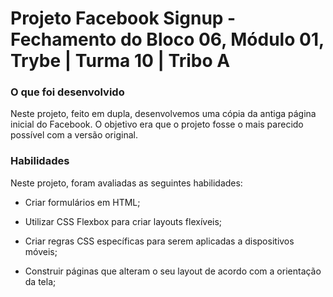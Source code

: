 # Projeto Facebook Signup - Fechamento do Bloco 06, Módulo 01, Trybe | Turma 10 | Tribo A

### O que foi desenvolvido

Neste projeto, feito em dupla, desenvolvemos uma cópia da antiga página inicial do Facebook. O objetivo era que o projeto fosse o mais parecido possível com a versão original.


### Habilidades

Neste projeto, foram avaliadas as seguintes habilidades:

  * Criar formulários em HTML;

  * Utilizar CSS Flexbox para criar layouts flexíveis;

  * Criar regras CSS específicas para serem aplicadas a dispositivos móveis;

  * Construir páginas que alteram o seu layout de acordo com a orientação da tela;

